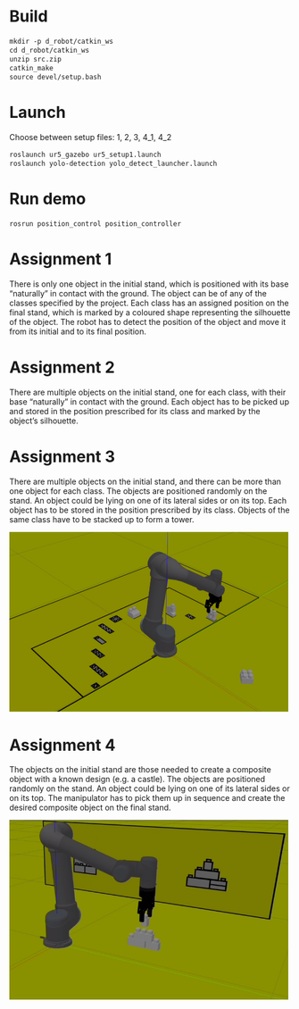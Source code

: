 # Build

````
mkdir -p d_robot/catkin_ws
cd d_robot/catkin_ws
unzip src.zip
catkin_make
source devel/setup.bash
````


# Launch

Choose between setup files: 1, 2, 3, 4_1, 4_2
````
roslaunch ur5_gazebo ur5_setup1.launch
roslaunch yolo-detection yolo_detect_launcher.launch
````


# Run demo

````
rosrun position_control position_controller
````

# Assignment 1
There is only one object in the initial stand, which is positioned with its base “naturally” in contact with the ground. The object can be of any of the classes specified by the project.
Each class has an assigned position on the final stand, which is marked by a coloured shape representing the silhouette of the object. The robot has to detect the position of the object and move it from its initial and to its final position.

# Assignment 2
There are multiple objects on the initial stand, one for each class, with their base “naturally” in contact with the ground. Each object has to be picked up and stored in the position prescribed for its class and marked by the object’s silhouette.

# Assignment 3
There are multiple objects on the initial stand, and there can be more than one object for each class. The objects are positioned randomly on the stand. An object could be lying on
one of its lateral sides or on its top. Each object has to be stored in the position prescribed by its class. Objects of the same class have to be stacked up to form a tower.

<img src=docs/img/Assignment_3.png width="500" />

# Assignment 4
The objects on the initial stand are those needed to create a composite object with a known design (e.g. a castle). The objects are positioned randomly on the stand. An object could be lying on one of its lateral sides or on its top. The manipulator has to pick them up in sequence and create the desired composite object on the final stand.

<img src=docs/img/Assignment_4.png width="500" />